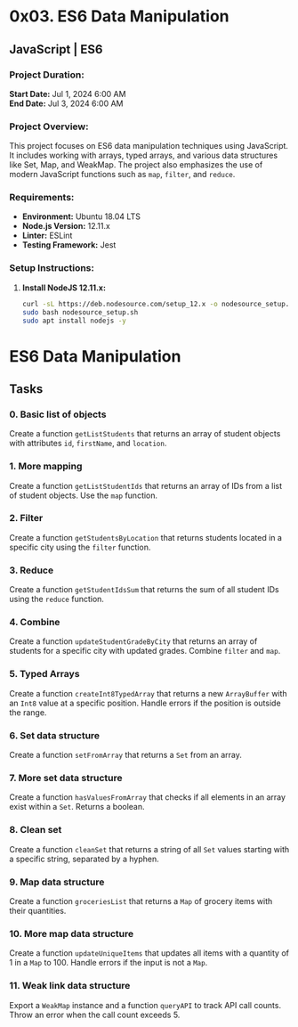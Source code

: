 # 0x03. ES6 Data Manipulation

## JavaScript | ES6

### Project Duration:
**Start Date:** Jul 1, 2024 6:00 AM  
**End Date:** Jul 3, 2024 6:00 AM  

### Project Overview:
This project focuses on ES6 data manipulation techniques using JavaScript. It includes working with arrays, typed arrays, and various data structures like Set, Map, and WeakMap. The project also emphasizes the use of modern JavaScript functions such as `map`, `filter`, and `reduce`.

### Requirements:
- **Environment:** Ubuntu 18.04 LTS
- **Node.js Version:** 12.11.x
- **Linter:** ESLint
- **Testing Framework:** Jest

### Setup Instructions:
1. **Install NodeJS 12.11.x:**
   ```bash
   curl -sL https://deb.nodesource.com/setup_12.x -o nodesource_setup.sh
   sudo bash nodesource_setup.sh
   sudo apt install nodejs -y

# ES6 Data Manipulation

## Tasks

### 0. Basic list of objects
Create a function `getListStudents` that returns an array of student objects with attributes `id`, `firstName`, and `location`.

### 1. More mapping
Create a function `getListStudentIds` that returns an array of IDs from a list of student objects. Use the `map` function.

### 2. Filter
Create a function `getStudentsByLocation` that returns students located in a specific city using the `filter` function.

### 3. Reduce
Create a function `getStudentIdsSum` that returns the sum of all student IDs using the `reduce` function.

### 4. Combine
Create a function `updateStudentGradeByCity` that returns an array of students for a specific city with updated grades. Combine `filter` and `map`.

### 5. Typed Arrays
Create a function `createInt8TypedArray` that returns a new `ArrayBuffer` with an `Int8` value at a specific position. Handle errors if the position is outside the range.

### 6. Set data structure
Create a function `setFromArray` that returns a `Set` from an array.

### 7. More set data structure
Create a function `hasValuesFromArray` that checks if all elements in an array exist within a `Set`. Returns a boolean.

### 8. Clean set
Create a function `cleanSet` that returns a string of all `Set` values starting with a specific string, separated by a hyphen.

### 9. Map data structure
Create a function `groceriesList` that returns a `Map` of grocery items with their quantities.

### 10. More map data structure
Create a function `updateUniqueItems` that updates all items with a quantity of 1 in a `Map` to 100. Handle errors if the input is not a `Map`.

### 11. Weak link data structure
Export a `WeakMap` instance and a function `queryAPI` to track API call counts. Throw an error when the call count exceeds 5.

